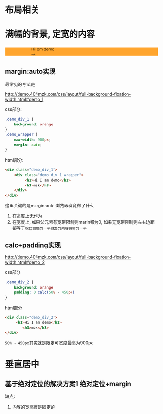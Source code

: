 # 布局相关

# 满幅的背景, 定宽的内容

![满幅的背景, 定宽的内容](/assets/full-background-fixation-width.png)

## margin:auto实现

最常见的写法是

http://demo.404mzk.com/css/layout/full-background-fixation-width.html#demo_1

css部分:

```css
.demo_div_1 {
    background: orange;
}
.demo_wrapper {
    max-width: 900px;
    margin: auto;
}
```

html部分: 

```html
<div class="demo_div_1">
    <div class="demo_div_1_wrapper">
         <h1>Hi I am demo</h1>
         <h3>mzk</h3>
    </div>
</div>
```

这里关键的是margin:auto 浏览器究竟做了什么

1. 在高度上无作为
2. 在宽度上, 如果父元素有宽带限制则marin都为0, 如果无宽带限制则左右边距都等于`视口宽度的一半减去的内容宽带的一半`

## calc+padding实现

http://demo.404mzk.com/css/layout/full-background-fixation-width.html#demo_2

css部分

```css
.demo_div_2 {
    background: orange;
    padding: 0 calc(50% - 450px)
}
```

html部分

```html
<div class="demo_div_2">
     <h1>Hi I am demo</h1>
        <h3>mzk</h3>
</div>
```

`50% - 450px`其实就是限定可宽度最高为900px

# 垂直居中

## 基于绝对定位的解决方案1 绝对定位+margin

缺点: 

1. 内容的宽高度是固定的
